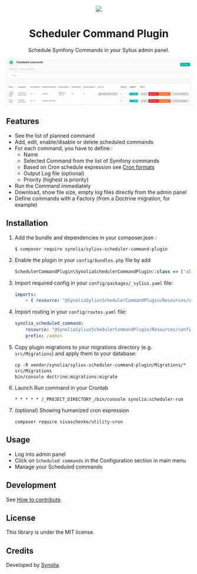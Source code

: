 <p align="center">
    <a href="https://sylius.com" target="_blank">
        <img src="https://demo.sylius.com/assets/shop/img/logo.png" />
    </a>
</p>

<h1 align="center">Scheduler Command Plugin</h1>

<p align="center">Schedule Symfony Commands in your Sylius admin panel.</p>

![Capture](/etc/capture.png "Capture")

## Features

* See the list of planned command
* Add, edit, enable/disable or delete scheduled commands
* For each command, you have to define :
  * Name
  * Selected Command from the list of Symfony commands
  * Based on Cron schedule expression see [Cron formats](https://abunchofutils.com/u/computing/cron-format-helper/)
  * Output Log file (optional)
  * Priority (highest is priority)
* Run the Command immediately
* Download, show file size, empty log files directly from the admin panel
* Define commands with a Factory (from a Doctrine migration, for example)

## Installation

1. Add the bundle and dependencies in your composer.json :
    ```shell script
    $ composer require synolia/sylius-scheduler-command-plugin
    ```
2. Enable the plugin in your `config/bundles.php` file by add
    ```php
    SchedulerCommandPlugin\SynoliaSchedulerCommandPlugin::class => ['all' => true],
    ```
3. Import required config in your `config/packages/_sylius.yaml` file:

    ```yaml
    imports:
        - { resource: "@SynoliaSyliusSchedulerCommandPlugin/Resources/config/config.yaml" }
    ```

4. Import routing in your `config/routes.yaml` file:

    ```yaml
    synolia_scheduled_command:
        resource: "@SynoliaSyliusSchedulerCommandPlugin/Resources/config/admin_routing.yaml"
        prefix: /admin
    ```
5. Copy plugin migrations to your migrations directory (e.g. `src/Migrations`) and apply them to your database:

    ```shell script
    cp -R vendor/synolia/sylius-scheduler-command-plugin/Migrations/* src/Migrations
    bin/console doctrine:migrations:migrate
    ```

6. Launch Run command in your Crontab

    ```shell script
   * * * * * /_PROJECT_DIRECTORY_/bin/console synolia:scheduler-run
   ```

7. (optional) Showing humanized cron expression

    ```
    composer require sivaschenko/utility-cron
   ```

## Usage

* Log into admin panel
* Click on `Scheduled commands` in the Configuration section in main menu
* Manage your Scheduled commands

## Development

See [How to contribute](CONTRIBUTING.md).

## License

This library is under the MIT license.

## Credits

Developed by [Synolia](https://synolia.com/).

